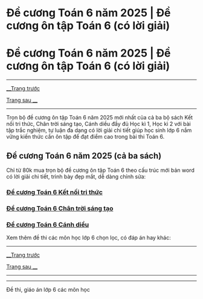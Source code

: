 # Đề cương Toán 6 năm 2025 | Đề cương ôn tập Toán 6 (có lời giải)

# Đề cương Toán 6 năm 2025 | Đề cương ôn tập Toán 6 (có lời giải)

* * *

[__Trang trước](https://vietjack.com/de-kiem-tra-lop-6/index.jsp)

[Trang sau __](https://vietjack.com/de-kiem-tra-lop-6/de-cuong-toan-lop-6-ket-noi-tri-thuc.jsp)

* * *

Trọn bộ đề cương ôn tập Toán 6 năm 2025 mới nhất của cả ba bộ sách Kết nối tri thức, Chân trời sáng tạo, Cánh diều đầy đủ Học kì 1, Học kì 2 với bài tập trắc nghiệm, tự luận đa dạng có lời giải chi tiết giúp học sinh lớp 6 nắm vững kiến thức cần ôn tập để đạt điểm cao trong bài thi Toán 6.

## Đề cương Toán 6 năm 2025 (cả ba sách)

Chỉ từ 80k mua trọn bộ đề cương ôn tập Toán 6 theo cấu trúc mới bản word có lời giải chi tiết, trình bày đẹp mắt, dễ dàng chỉnh sửa:

### [**Đề cương Toán 6 Kết nối tri thức**](https://vietjack.com/de-kiem-tra-lop-6/de-cuong-toan-lop-6-ket-noi-tri-thuc.jsp)

### [**Đề cương Toán 6 Chân trời sáng tạo**](https://vietjack.com/de-kiem-tra-lop-6/de-cuong-toan-lop-6-chan-troi-sang-tao.jsp)

### [**Đề cương Toán 6 Cánh diều**](https://vietjack.com/de-kiem-tra-lop-6/de-cuong-toan-lop-6-canh-dieu.jsp)

Xem thêm đề thi các môn học lớp 6 chọn lọc, có đáp án hay khác:

* * *

[__Trang trước](https://vietjack.com/de-kiem-tra-lop-6/index.jsp)

[Trang sau __](https://vietjack.com/de-kiem-tra-lop-6/de-cuong-toan-lop-6-ket-noi-tri-thuc.jsp)

* * *

* * *

Đề thi, giáo án lớp 6 các môn học
